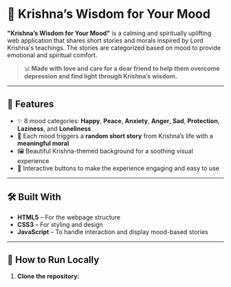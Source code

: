 # 🌸 Krishna’s Wisdom for Your Mood

**"Krishna’s Wisdom for Your Mood"** is a calming and spiritually uplifting web application that shares short stories and morals inspired by Lord Krishna's teachings. The stories are categorized based on mood to provide emotional and spiritual comfort.

> 🕉️ **Made with love and care for a dear friend to help them overcome depression and find light through Krishna’s wisdom.**

---

## 🌈 Features

- ✨ 8 mood categories: **Happy**, **Peace**, **Anxiety**, **Anger**, **Sad**, **Protection**, **Laziness**, and **Loneliness**
- 📖 Each mood triggers a **random short story** from Krishna’s life with a **meaningful moral**
- 🖼️ Beautiful Krishna-themed background for a soothing visual experience
- 🎯 Interactive buttons to make the experience engaging and easy to use

---

## 🛠️ Built With

- **HTML5** – For the webpage structure  
- **CSS3** – For styling and design  
- **JavaScript** – To handle interaction and display mood-based stories

---

## 🚀 How to Run Locally

1. **Clone the repository:**

```bash
